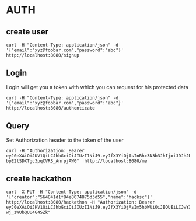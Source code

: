 AUTH
====

create user
-----------
````
curl -H "Content-Type: application/json" -d '{"email":"xyz@foobar.com","password":"abc"}' http://localhost:8080/signup
````
Login
-----
Login will get you a token with which you can request for his protected data
````
curl -H "Content-Type: application/json" -d '{"email":"xyz@foobar.com","password":"abc"}' http://localhost:8080/authenticate
````
Query
-----
Set Authorization header to the token of the user
````
curl -H "Authorization: Bearer eyJ0eXAiOiJKV1QiLCJhbGciOiJIUzI1NiJ9.eyJfX3YiOjAsInBhc3N3b3JkIjoiJDJhJDA4JDgzUThlOFR6aGljR0tnQjRyQzByL3VOSy9DamtHZW1XNURMelh2VVZ5cnZ1Nk12TjZ4azlpIiwiZW1haWwiOiJ4eXoxIiwiX2lkIjoiNTY0N2ZiZGQyNGY5ZjJhZTVjMjRkM2FmIn0.xW1YxzOzbQOBkzC-bpE2lSDXTgc3pqCVRS_AnrpjAW0"  http://localhost:8080/me
````


create hackathon
----------------
````
curl -X PUT -H "Content-Type: application/json" -d '{"creator":"564841d1f84e8074875d3d55","name":"hacksc"}' http://localhost:8080/hackathon -H "Authorization: Bearer eyJ0eXAiOiJKV1QiLCJhbGciOiJIUzI1NiJ9.eyJfX3YiOjAsIm5hbWUiOiJBQUEiLCJwYXNzd29yZCI6IiQyYSQwOCRKeUNha1JxNFhxYXJnY052M3o0TUIuOWFGNTRNMUJEcUg1SmtYSW84ZDRTMEhoZzcvZkNNLiIsImVtYWlsIjoiYWJjNyIsImlkIjoiNTY0ODQxZDFmODRlODA3NDg3NWQzZDU1IiwiX2lkIjoiNTY0ODQxZDFmODRlODA3NDg3NWQzZDU0IiwiaGFja2F0aG9ucyI6W10sInNraWxscyI6W119.eCfwyZdS5jafUX5p6MKfiU0p91-wj_zWUbQUU4G4SZk"
````
